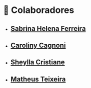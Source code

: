# 📌 Colaboradores

- ## [Sabrina Helena Ferreira](https://github.com/sabrinahelena)
- ## [Caroliny Cagnoni](https://github.com/cgcagnoni)
- ## [Sheylla Cristiane](https://github.com/sheyllacristiane)
- ## [Matheus Teixeira](https://github.com/kaoticz)